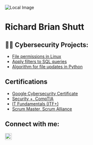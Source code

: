 ![Local Image](./images/sample-image.png)

<h1>Richard Brian Shutt<br/></h1>

<h2>👨‍💻 Cybersecurity Projects:</h2>

- [File permissions in Linux](https://github.com/rbrianshutt/rbrianshutt/blob/main/File%20permissions%20in%20Linux.pdf)
- [Apply filters to SQL queries](
https://github.com/rbrianshutt/rbrianshutt/blob/main/Apply%20filters%20to%20SQL%20queries.pdf)
- [Algorithm for file updates in Python](https://github.com/rbrianshutt/rbrianshutt/blob/main/Algorithm%20for%20file%20updates%20in%20Python.pdf)


<h2>Certifications</h2>

- [Google Cybersecurity Certificate](https://github.com/rbrianshutt/rbrianshutt/blob/main/GoogleCybersecurityCertificate_Badge20241012-7-ff24xl.pdf)
- [Security +, CompTIA](https://github.com/rbrianshutt/rbrianshutt/blob/main/CompTIA%20Security%2B%20ce%20certificate.pdf)
- [IT Fundamentals (ITF+)](https://github.com/rbrianshutt/rbrianshutt/blob/main/CompTIA%20IT%20Fundamentals%20(ITF%2B)%20Certification%20certificate.pdf)
- [Scrum Master, Scrum Alliance](https://github.com/rbrianshutt/rbrianshutt/blob/main/Richard%20Brian%20Shutt-ScrumAlliance_CSM_Certificate.pdf)


<h2>Connect with me:</h2>

[<img align="left" alt="Richard Brian Shutt | LinkedIn" width="22px" src="https://cdn.jsdelivr.net/npm/simple-icons@v3/icons/linkedin.svg" />][linkedin]



[linkedin]: https://www.linkedin.com/in/richard-brian-shutt-28bb16177/


